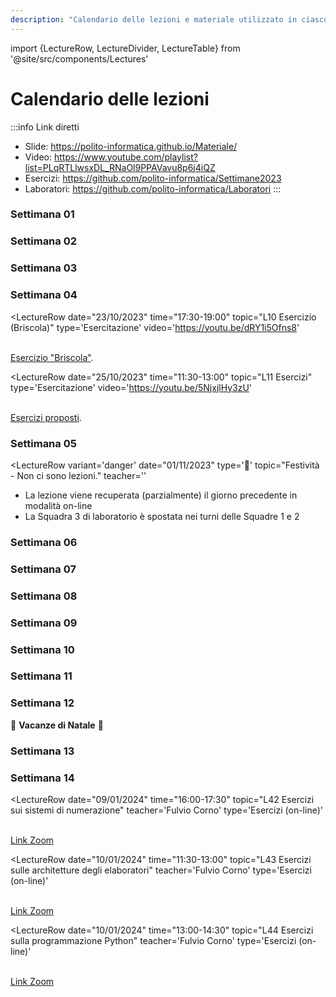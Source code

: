 ```yaml
---
description: "Calendario delle lezioni e materiale utilizzato in ciascuna lezione"
---
```


import {LectureRow, LectureDivider, LectureTable} from '@site/src/components/Lectures'

# Calendario delle lezioni

:::info Link diretti
- Slide: https://polito-informatica.github.io/Materiale/
- Video: https://www.youtube.com/playlist?list=PLqRTLlwsxDL_RNaOl9PPAVavu8p6j4iQZ
- Esercizi: https://github.com/polito-informatica/Settimane2023
- Laboratori: https://github.com/polito-informatica/Laboratori
:::


<LectureTable defaultTeacher="Fulvio Corno" defaultType="Lezione">

<LectureDivider>

### Settimana 01

</LectureDivider>

<LectureRow
    date="02/10/2023" time="17:30-19:00"
    topic="L01a Introduzione al corso"
    pdf="https://polito-informatica.github.io/Materiale/Unita'%200%20-%20Introduzione%20al%20corso%20(Corno).pdf"
    video='https://youtu.be/f3tehZZBNSA'
/>

<LectureRow
    date="02/10/2023" 
    topic="L01b L'ecosistema Python"
    type='Video'
    video='https://youtu.be/dNYvofNN98c'
/>

<LectureRow
    date="02/10/2023" 
    topic="L01c Informazioni pratiche"
    type='Video'
    video='https://youtu.be/2GMNC7sC_50'
/>

<LectureRow
    date="04/10/2023"  time='11:30-13:00'
    topic="L02 Programmazione, Algoritmi, Pseudo-Codice"
    type='Lezione'
    pdf='https://polito-informatica.github.io/Materiale/P1-La_Programmazione.pdf'
    video='https://youtu.be/_mTIX5UXMFI'
/>

<LectureRow
    date="04/10/2023" time='13:00-14:30'
    topic="L03 Diagrammi di flusso. Introduzione a Python."
    type='Lezione'
    video='https://youtu.be/qGZOWUclzns'
/>

<LectureRow 
    date='' time=''
    topic='Esercizi della settimana'
    teacher='' type=''
    zip='https://github.com/polito-informatica/Settimane2023/raw/main/Settimana01.zip'
/>
<LectureDivider>

### Settimana 02

</LectureDivider>

<LectureRow
    date="09/10/2023" time="17:30-19:00"
    topic="L04 Variabili e valori. Numeri e espressioni"
    pdf="https://polito-informatica.github.io/Materiale/P2-Numeri_e_stringhe.pdf"
    video='https://youtu.be/UBe14inzNU4'
/>

<LectureRow
    date="10/10/2023" time=""
    topic='Numeri Complessi'
    type='Video Extra'
    video='https://youtu.be/FR5ETBIYodQ'
/>

<LectureRow
    date="11/10/2023" time="11:30-13:00"
    topic="L05 Esercizio su espressioni. Introduzione alle Stringhe"
    video='https://youtu.be/fnLDHDVkOwU'
/>

<LectureRow
    date="11/10/2023" time="13:00-14:30"
    topic="L06 Operazioni sulle stringhe"
    video='https://youtu.be/u0BTBG9uQ-Y'
/>

<LectureRow
    date="11/10/2023" time="16:00-17:30"
    topic="Lab01 - Squadra 3 - Flow chart e primi programmi"
    teacher='Roberta Bardini'
    type='Laboratorio'
    pdf='https://github.com/polito-informatica/Laboratori/blob/main/Lab01/Lab01_testo.pdf?raw=true'
/>

<LectureRow
    date="12/10/2023" time="11:30-13:00"
    topic="Lab01 - Squadra 1 - Flow chart e primi programmi"
    teacher='Roberta Bardini'
    type='Laboratorio'
    pdf='https://github.com/polito-informatica/Laboratori/blob/main/Lab01/Lab01_testo.pdf?raw=true'
/>

<LectureRow
    date="12/10/2023" time="13:00-14:30"
    topic="Lab01 - Squadra 2 - Flow chart e primi programmi"
    teacher='Roberta Bardini'
    type='Laboratorio'
    pdf='https://github.com/polito-informatica/Laboratori/blob/main/Lab01/Lab01_testo.pdf?raw=true'
/>

<LectureRow 
    date='' time=''
    topic='Esercizi della settimana'
    teacher='' type=''
    zip='https://github.com/polito-informatica/Settimane2023/raw/main/Settimana02.zip'
/>

<LectureDivider>

### Settimana 03

</LectureDivider>

<LectureRow
    date="16/10/2023" time="17:30-19:00"
    topic="L07 Rappresentazione dell'informazione"
    pdf="https://polito-informatica.github.io/Materiale/T1-Rappresentazione_dati.pdf"
    type='Lezione on-line'
    video='https://youtu.be/hN0bjnQ0SL4'
/>

<LectureRow
    date="17/10/2023" time=""
    topic='Calcolo simbolico (SymPy)'
    type='Video Extra'
    video='https://youtu.be/qQc83MPkscI'
/>

<LectureRow
    date="18/10/2023" time="11:30-13:00"
    topic="L08 Input. Formattazione output. Decisioni (if)."
    pdf='https://polito-informatica.github.io/Materiale/P3-Decisioni.pdf'
    video='https://youtu.be/cIxbZjwEt4w'
/>

<LectureRow
    date="18/10/2023" time="13:00-14:30"
    topic="L09 Confronti. Espressioni booleane."
    video='https://youtu.be/cIxbZjwEt4w'
/>

<LectureRow
    date="18/10/2023" time="16:00-17:30"
    topic="Lab02 - Squadra 3 - Variabili, aritmetica, stringhe"
    teacher='Roberta Bardini'
    type='Laboratorio'
    pdf='https://github.com/polito-informatica/Laboratori/blob/main/Lab02/Lab02_testo.pdf?raw=true'
/>

<LectureRow
    date="19/10/2023" time="11:30-13:00"
    topic="Lab02 - Squadra 1 - Variabili, aritmetica, stringhe"
    teacher='Roberta Bardini'
    type='Laboratorio'
    pdf='https://github.com/polito-informatica/Laboratori/blob/main/Lab02/Lab02_testo.pdf?raw=true'
/>

<LectureRow
    date="19/10/2023" time="13:00-14:30"
    topic="Lab02 - Squadra 2 - Variabili, aritmetica, stringhe"
    teacher='Roberta Bardini'
    type='Laboratorio'
    pdf='https://github.com/polito-informatica/Laboratori/blob/main/Lab02/Lab02_testo.pdf?raw=true'
/>

<LectureRow 
    date='' time=''
    topic='Esercizi della settimana'
    teacher='' type=''
    zip='https://github.com/polito-informatica/Settimane2023/raw/main/Settimana03.zip'
/>

<LectureDivider>

### Settimana 04

</LectureDivider>

<LectureRow
    date="23/10/2023" time="17:30-19:00"
    topic="L10 Esercizio (Briscola)"
    type='Esercitazione'
    video='https://youtu.be/dRY1i5Ofns8'
>
<br/><a href='https://github.com/polito-informatica/Settimane2023/blob/main/Settimana03/briscola.md'>Esercizio "Briscola"</a>.
</LectureRow>

<LectureRow
    date="25/10/2023" time="11:30-13:00"
    topic="L11 Esercizi"
    type='Esercitazione'
    video='https://youtu.be/5NjxjlHy3zU'
>
<br/><a href='https://github.com/polito-informatica/Settimane2023/blob/main/Settimana04/esercizi.md'>Esercizi proposti</a>.
</LectureRow>

<LectureRow
    date="25/10/2023" time="13:00-14:30"
    topic="L12 Cicli while"
    pdf='https://polito-informatica.github.io/Materiale/P4-Cicli.pdf'
    video='https://youtu.be/ZXS34El6d6c'
/>

<LectureRow
    date="25/10/2023" time="16:00-17:30"
    topic="Lab03 - Squadra 3 - Espressioni. Costrutti condizionali."
    teacher='Roberta Bardini'
    type='Laboratorio'
    pdf='https://github.com/polito-informatica/Laboratori/blob/main/Lab03/Lab03_testo.pdf?raw=true'
/>

<LectureRow
    date="26/10/2023" time="11:30-13:00"
    topic="Lab03 - Squadra 1 - Espressioni. Costrutti condizionali."
    teacher='Roberta Bardini'
    type='Laboratorio'
    pdf='https://github.com/polito-informatica/Laboratori/blob/main/Lab03/Lab03_testo.pdf?raw=true'
/>

<LectureRow
    date="26/10/2023" time="13:00-14:30"
    topic="Lab03 - Squadra 2 - Espressioni. Costrutti condizionali."
    teacher='Lorenzo Martini'
    type='Laboratorio'
    pdf='https://github.com/polito-informatica/Laboratori/blob/main/Lab03/Lab03_testo.pdf?raw=true'
/>

<LectureRow
    date="27/10/2023" time=""
    topic='Espressioni Regolari (Regex)'
    type='Video Extra'
    video='https://youtu.be/6ypb-rkIt_Q'
/>

<LectureRow 
    date='' time=''
    topic='Esercizi della settimana'
    teacher='' type=''
    zip='https://github.com/polito-informatica/Settimane2023/raw/main/Settimana04.zip'
/>

<LectureDivider>

### Settimana 05

</LectureDivider>


<LectureRow
    date="30/10/2023" time="17:30-19:00"
    topic="L13 Cicli while (parte 2)"
    video='https://youtu.be/8Ro0QRlUmeM'
/>

<LectureRow
    variant='warning'
    date="31/10/2023" time="16:00-17:30"
    topic="L14 Rappresentazione dell'informazione (seconda parte)"
    type='Lezione on-line'
    video='https://youtu.be/oOTIgdbmoxU'
/>


<LectureRow
    variant='danger'
    date="01/11/2023"
    type='🎃'
    topic="Festività - Non ci sono lezioni."
    teacher=''
>
<ul style={{'lineHeight':'95%', 'fontSize': '90%', 'marginBottom':'3pt'}}>
<li>La lezione viene recuperata (parzialmente) il giorno precedente in modalità on-line</li>
<li>La Squadra 3 di laboratorio è spostata nei turni delle Squadre 1 e 2</li>
</ul>
</LectureRow>

<LectureRow
    date="02/11/2023" time="11:30-13:00"
    topic="Lab04 - Squadra 1 + Squadra 3 - Cicli while e for"
    teacher='Roberta Bardini'
    type='Laboratorio'
    pdf='https://github.com/polito-informatica/Laboratori/blob/main/Lab04/Lab04_testo.pdf?raw=true'
/>

<LectureRow
    date="02/11/2023" time="13:00-14:30"
    topic="Lab04 - Squadra 2 + Squadra 3 - Cicli while e for"
    teacher='Lorenzo Martini'
    type='Laboratorio'
    pdf='https://github.com/polito-informatica/Laboratori/blob/main/Lab04/Lab04_testo.pdf?raw=true'
/>

<LectureRow 
    date='' time=''
    topic='Esercizi della settimana'
    teacher='' type=''
    zip='https://github.com/polito-informatica/Settimane2023/raw/main/Settimana05.zip'
/>

<LectureDivider>

### Settimana 06

</LectureDivider>


<LectureRow
    date="06/11/2023" time="17:30-19:00"
    topic="L15 Esercizi sui cicli"
    teacher='Roberta Bardini'
    video='https://youtu.be/ELjJ53BETRA'
/>

<LectureRow
    date="08/11/2023" time="11:30-13:00"
    topic="L16 Cicli 'for'. Cicli annidati."
    video='https://youtu.be/uwJOBomsyws'
/>

<LectureRow
    date="08/11/2023" time="13:00-14:30"
    topic="L17 Esercizi sui cicli (nomi propri)"
    video='https://youtu.be/TesvXIwuoHw'
/>

<LectureRow
    date="08/11/2023" time="16:00-17:30"
    topic="Lab05 - Squadra 3 - Ripasso Condizionali e Cicli."
    teacher='Fulvio Corno'
    type='Laboratorio'
    pdf='https://github.com/polito-informatica/Laboratori/blob/main/Lab05/Lab05_testo.pdf?raw=true'
/>

<LectureRow
    date="09/11/2023" time="11:30-13:00"
    topic="Lab05 - Squadra 1 - Ripasso Condizionali e Cicli."
    teacher='Lorenzo Martini'
    type='Laboratorio'
    pdf='https://github.com/polito-informatica/Laboratori/blob/main/Lab05/Lab05_testo.pdf?raw=true'
/>

<LectureRow
    date="09/11/2023" time="13:00-14:30"
    topic="Lab05 - Squadra 2 - Ripasso Condizionali e Cicli."
    teacher='Lorenzo Martini'
    type='Laboratorio'
    pdf='https://github.com/polito-informatica/Laboratori/blob/main/Lab05/Lab05_testo.pdf?raw=true'
/>

<LectureRow 
    date='' time=''
    topic='Esercizi della settimana'
    teacher='' type=''
    zip='https://github.com/polito-informatica/Settimane2023/raw/main/Settimana06.zip'
/>

<LectureDivider>

### Settimana 07

</LectureDivider>


<LectureRow
    date="13/11/2023" time="17:30-19:00"
    topic="L18 Funzioni"
    pdf='https://polito-informatica.github.io/Materiale/P5-Funzioni.pdf'
    video='https://youtu.be/nuIXhT0t28Q'
/>

<LectureRow
    date="15/11/2023" time="11:30-13:00"
    topic="L19 Introduzione alle Liste"
    pdf='https://polito-informatica.github.io/Materiale/P6-Liste_e_Tabelle.pdf'
    video='https://youtu.be/WSI90K-Olqk'
/>

<LectureRow
    date="15/11/2023" time="13:00-14:30"
    topic="L20 Funzioni e metodi sulle liste"
    video='https://youtu.be/VZAnBgpwnr8'
/>

<LectureRow
    date="15/11/2023" time="16:00-17:30"
    topic="Lab06 - Squadra 3 - Funzioni."
    teacher='Roberta Bardini'
    type='Laboratorio'
    pdf='https://github.com/polito-informatica/Laboratori/blob/main/Lab06/Lab06_testo.pdf?raw=true'
/>

<LectureRow
    date="16/11/2023" time="11:30-13:00"
    topic="Lab06 - Squadra 1 - Funzioni."
    teacher='Lorenzo Martini'
    type='Laboratorio'
    pdf='https://github.com/polito-informatica/Laboratori/blob/main/Lab06/Lab06_testo.pdf?raw=true'
/>

<LectureRow
    date="16/11/2023" time="13:00-14:30"
    topic="Lab06 - Squadra 2 - Funzioni."
    teacher='Lorenzo Martini'
    type='Laboratorio'
    pdf='https://github.com/polito-informatica/Laboratori/blob/main/Lab06/Lab06_testo.pdf?raw=true'
/>

<LectureRow 
    date='' time=''
    topic='Esercizi della settimana'
    teacher='' type=''
    zip='https://github.com/polito-informatica/Settimane2023/raw/main/Settimana07.zip'
/>

<LectureDivider>

### Settimana 08

</LectureDivider>


<LectureRow
    date="20/11/2023" time="17:30-19:00"
    topic="L21 Esercizi sulle liste"
    teacher='Roberta Bardini'
    video='https://youtu.be/7QnXEefP9PQ'
/>

<LectureRow
    date="22/11/2023" time="11:30-13:00"
    topic="L22 Operazioni sulle liste. Comprehension. Liste e funzioni."
    video='https://youtu.be/D3Inh12GdQ8'
/>

<LectureRow
    date="22/11/2023" time="13:00-14:30"
    topic="L23 Liste e funzioni. Tuple. Esercizio."
    video='https://youtu.be/eUgE9QEycZU'
/>

<LectureRow
    date="22/11/2023" time="16:00-17:30"
    topic="Lab07 - Squadra 3 - Liste."
    teacher='Roberta Bardini'
    type='Laboratorio'
    pdf='https://github.com/polito-informatica/Laboratori/blob/main/Lab07/Lab07_testo.pdf?raw=true'
/>

<LectureRow
    date="23/11/2023" time="11:30-13:00"
    topic="Lab07 - Squadra 1 - Liste."
    teacher='Lorenzo Martini'
    type='Laboratorio'
    pdf='https://github.com/polito-informatica/Laboratori/blob/main/Lab07/Lab07_testo.pdf?raw=true'
/>

<LectureRow
    date="23/11/2023" time="13:00-14:30"
    topic="Lab07 - Squadra 2 - Liste."
    teacher='Lorenzo Martini'
    type='Laboratorio'
    pdf='https://github.com/polito-informatica/Laboratori/blob/main/Lab07/Lab07_testo.pdf?raw=true'
/>

<LectureRow 
    date='' time=''
    topic='Esercizi della settimana'
    teacher='' type=''
    zip='https://github.com/polito-informatica/Settimane2023/raw/main/Settimana08.zip'
/>

<LectureDivider>

### Settimana 09

</LectureDivider>


<LectureRow
    variant='danger'
    date="27/11/2023" time="17:30-19:00"
    topic="Lezione posticipata al 29/11 ore 08:30 (scambio con Chimica)"
    teacher=''
/>

<LectureRow
    variant='warning'
    date="29/11/2023" time="08:30-10:00"
    topic="L24 Esercizi sulle liste II"
    teacher='Roberta Bardini'
    video='https://youtu.be/vL0b4bSluWw'
/>

<LectureRow
    date="29/11/2023" time="11:30-13:00"
    topic="L25 Introduzione alle tabelle"
    video='https://youtu.be/nIIWImaqdvw'
/>

<LectureRow
    date="29/11/2023" time="13:00-14:30"
    topic="L26 Esercizio sulle tabelle (Campo minato)"
    video='https://youtu.be/VUSpWNzuDlk'
/>

<LectureRow
    date="29/11/2023" time="16:00-17:30"
    topic="Lab08 - Squadra 3 - Liste, Tabelle."
    teacher='Roberta Bardini'
    type='Laboratorio'
    pdf='https://github.com/polito-informatica/Laboratori/blob/main/Lab08/Lab08_testo.pdf?raw=true'
/>

<LectureRow
    date="29/11/2023" time="11:30-13:00"
    topic="Lab08 - Squadra 1 - Liste, Tabelle."
    teacher='Lorenzo Martini'
    type='Laboratorio'
    pdf='https://github.com/polito-informatica/Laboratori/blob/main/Lab08/Lab08_testo.pdf?raw=true'
/>

<LectureRow
    date="29/11/2023" time="13:00-14:30"
    topic="Lab08 - Squadra 2 - Liste, Tabelle."
    teacher='Lorenzo Martini'
    type='Laboratorio'
    pdf='https://github.com/polito-informatica/Laboratori/blob/main/Lab08/Lab08_testo.pdf?raw=true'
/>

<LectureRow 
    date='' time=''
    topic='Esercizi della settimana'
    teacher='' type=''
/>


<LectureDivider>

### Settimana 10

</LectureDivider>

<LectureRow
    date="04/12/2023" time="17:30-19:00"
    topic="L27 Introduzione ai file"
    pdf='https://polito-informatica.github.io/Materiale/P7-File_e_Eccezioni.pdf'
/>

<LectureRow
    date="06/12/2023" time="11:30-13:00"
    topic="L28 Elaborazione di file di testo"
/>

<LectureRow
    date="06/12/2023" time="13:00-14:30"
    topic="L29 File di testo strutturati"
/>

<LectureRow
    date="06/12/2023" time="16:00-17:30"
    topic="Lab09 - Squadra 3 - Ripasso Cicli, Liste, Tabelle."
    teacher='Roberta Bardini'
    type='Laboratorio'
    pdf='https://github.com/polito-informatica/Laboratori/blob/main/Lab09/Lab09_testo.pdf?raw=true'
/>

<LectureRow
    date="07/12/2023" time="11:30-13:00"
    topic="Lab09 - Squadra 1 - Ripasso Cicli, Liste, Tabelle."
    teacher='Roberta Bardini'
    type='Laboratorio'
    pdf='https://github.com/polito-informatica/Laboratori/blob/main/Lab09/Lab09_testo.pdf?raw=true'
/>

<LectureRow
    date="07/12/2023" time="13:00-14:30"
    topic="Lab09 - Squadra 2 - Ripasso Cicli, Liste, Tabelle."
    teacher='Roberta Bardini'
    type='Laboratorio'
    pdf='https://github.com/polito-informatica/Laboratori/blob/main/Lab09/Lab09_testo.pdf?raw=true'
/>

<LectureRow 
    date='' time=''
    topic='Esercizi della settimana'
    teacher='' type=''
/>

<LectureDivider>

### Settimana 11

</LectureDivider>

<LectureRow
    date="11/12/2023" time="17:30-19:00"
    topic="L30 Esercizi su file di testo"
    teacher='Roberta Bardini'
/>

<LectureRow
    date="13/12/2023" time="11:30-13:00"
    topic="L31 File CSV. Eccezioni. "
    pdf='https://polito-informatica.github.io/Materiale/P8-Strutture_dati_complesse.pdf'
/>

<LectureRow
    date="13/12/2023" time="13:00-14:30"
    topic="L32 Insiemi. Dizionari (prima parte)"
/>

<LectureRow
    date="13/12/2023" time="16:00-17:30"
    topic="Lab10 - Squadra 3 - File, eccezioni."
    teacher='Fulvio Corno'
    type='Laboratorio'
    pdf='https://github.com/polito-informatica/Laboratori/blob/main/Lab10/Lab10_testo.pdf?raw=true'
/>

<LectureRow
    date="14/12/2023" time="11:30-13:00"
    topic="Lab10 - Squadra 1 - File, eccezioni."
    teacher='Lorenzo Martini'
    type='Laboratorio'
    pdf='https://github.com/polito-informatica/Laboratori/blob/main/Lab10/Lab10_testo.pdf?raw=true'
/>

<LectureRow
    date="14/12/2023" time="13:00-14:30"
    topic="Lab10 - Squadra 2 - File, eccezioni."
    teacher='Lorenzo Martini'
    type='Laboratorio'
    pdf='https://github.com/polito-informatica/Laboratori/blob/main/Lab10/Lab10_testo.pdf?raw=true'
/>

<LectureRow 
    date='' time=''
    topic='Esercizi della settimana'
    teacher='' type=''
/>

<LectureDivider>

### Settimana 12

</LectureDivider>

<LectureRow
    date="18/12/2023" time="17:30-19:00"
    topic="L33 Dizionari (seconda parte)"
/>

<LectureRow
    date="20/12/2023" time="11:30-13:00"
    topic="L34 Strutture dati complesse"
/>

<LectureRow
    date="20/12/2023" time="13:00-14:30"
    topic="L35"
/>

<LectureRow
    date="20/12/2023" time="16:00-17:30"
    topic="Lab11 - Squadra 3 - Insiemi e dizionari."
    teacher='Fulvio Corno'
    type='Laboratorio'
    pdf='https://github.com/polito-informatica/Laboratori/blob/main/Lab11/Lab11_testo.pdf?raw=true'
/>

<LectureRow
    date="21/12/2023" time="11:30-13:00"
    topic="Lab11 - Squadra 1 - Insiemi e dizionari."
    teacher='Lorenzo Martini'
    type='Laboratorio'
    pdf='https://github.com/polito-informatica/Laboratori/blob/main/Lab11/Lab11_testo.pdf?raw=true'
/>

<LectureRow
    date="21/12/2023" time="13:00-14:30"
    topic="Lab11 - Squadra 2 - Insiemi e dizionari."
    teacher='Lorenzo Martini'
    type='Laboratorio'
    pdf='https://github.com/polito-informatica/Laboratori/blob/main/Lab11/Lab11_testo.pdf?raw=true'
/>

<LectureRow 
    date='' time=''
    topic='Esercizi della settimana'
    teacher='' type=''
/>


<LectureRow variant='danger' type='Vacanza' teacher='🎅'>
🎍 <strong>Vacanze di Natale</strong> 🎍
</LectureRow>


<LectureDivider>

### Settimana 13

</LectureDivider>

<LectureRow
    date="08/01/2024" time="17:30-19:00"
    topic="L36 Architettura degli elaboratori"
/>

<LectureRow
    date="09/01/2024" time="11:30-13:00"
    topic="L37 Esercizi d'esame"
/>

<LectureRow
    date="09/01/2024" time="13:00-14:30"
    topic="L38 Esercizi d'esame"
/>

<LectureRow
    date="09/01/2024" time="16:00-17:30"
    topic="Lab12 - Squadra 3 - Simulazione d'esame."
    teacher='Lorenzo Martini'
    type='Laboratorio'
/>

<LectureRow
    date="10/01/2024" time="11:30-13:00"
    topic="Lab12 - Squadra 1 - Simulazione d'esame."
    teacher='Lorenzo Martini'
    type='Laboratorio'
/>

<LectureRow
    date="10/01/2024" time="13:00-14:30"
    topic="Lab12 - Squadra 1 - Simulazione d'esame."
    teacher='Lorenzo Martini'
    type='Laboratorio'
/>

<LectureRow 
    date='' time=''
    topic='Esercizi della settimana'
    teacher='' type=''
/>

<LectureDivider>

### Settimana 14

</LectureDivider>

<LectureRow
    date="15/01/2024" time="17:30-19:00"
    topic="L39 Esercizi d'esame"
/>

<LectureRow
    date="16/01/2024" time="11:30-13:00"
    topic="L40 Esercizi d'esame"
/>

<LectureRow
    date="16/01/2024" time="13:00-14:30"
    topic="L41 Esercizi d'esame"
/>

<LectureRow
    date="09/01/2024" time="16:00-17:30"
    topic="L42 Esercizi sui sistemi di numerazione"
    teacher='Fulvio Corno'
    type='Esercizi (on-line)'
>
<br/><a href='https://polito-it.zoom.us/j/86175075461?pwd=dXd6RFVVSEVCYWRSUjkzckRGUmFTZz09'>Link Zoom</a>
</LectureRow>

<LectureRow
    date="10/01/2024" time="11:30-13:00"
    topic="L43 Esercizi sulle architetture degli elaboratori"
    teacher='Fulvio Corno'
    type='Esercizi (on-line)'
>
<br/><a href='https://polito-it.zoom.us/j/86175075461?pwd=dXd6RFVVSEVCYWRSUjkzckRGUmFTZz09'>Link Zoom</a>
</LectureRow>

<LectureRow
    date="10/01/2024" time="13:00-14:30"
    topic="L44 Esercizi sulla programmazione Python"
    teacher='Fulvio Corno'
    type='Esercizi (on-line)'
>
<br/><a href='https://polito-it.zoom.us/j/86175075461?pwd=dXd6RFVVSEVCYWRSUjkzckRGUmFTZz09'>Link Zoom</a>
</LectureRow>

<LectureRow 
    date='' time=''
    topic='Esercizi della settimana'
    teacher='' type=''
/>



</LectureTable>

<!-- <br/><a href='https://polito-it.zoom.us/j/86175075461?pwd=dXd6RFVVSEVCYWRSUjkzckRGUmFTZz09'>Link Zoom</a> -->